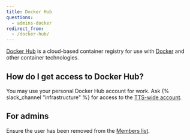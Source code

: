 ```yaml
---
title: Docker Hub
questions:
  - admins-docker
redirect_from:
  - /docker-hub/
---
```


[Docker Hub](https://hub.docker.com/) is a cloud-based container registry for
use with [Docker](https://www.docker.com/) and other container technologies.

## How do I get access to Docker Hub?

You may use your personal Docker Hub account for work. Ask
{% slack_channel "infrastructure" %} for access to the
[TTS-wide account](https://hub.docker.com/orgs/gsatts).

## For admins

Ensure the user has been removed from the
[Members list](https://hub.docker.com/orgs/gsatts).

